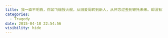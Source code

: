 ```yaml
---
title: 我一直不明白，你如飞蛾投火般，从旧爱周转到新人，从怀念过去到寄托未来。却没有1分钟，愿意把心安放给我。是啊，或许感动不足以让你下定决心。你总是要表现出一副很愧疚的样子，却不乐意说些心里话，我很讨厌这样。并不冀望真情有甚回报，那至少，也要坦坦然说明白。虚耗了你我，也或许我从未于你的时间中真正存在。
categories:
  - Tragedy
date: 2015-04-18 22:54:56
visibility: hide
---
```

